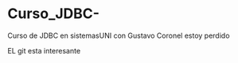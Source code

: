 # Curso_JDBC-
Curso de JDBC en sistemasUNI con Gustavo Coronel
estoy perdido

EL git esta interesante 
